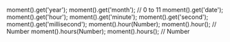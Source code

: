 moment().get('year'); moment().get('month'); // 0 to 11 moment().get('date'); moment().get('hour'); moment().get('minute'); moment().get('second'); moment().get('millisecond');
moment().hour(Number);
moment().hour(); // Number
moment().hours(Number);
moment().hours(); // Number
